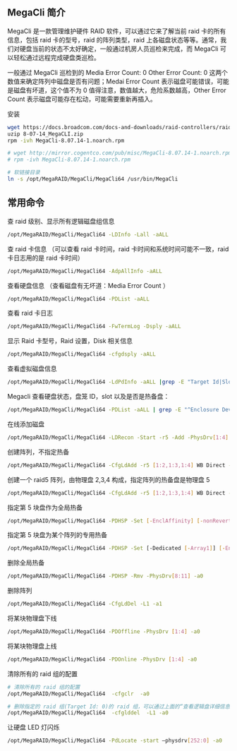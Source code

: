 ## MegaCli 简介

MegaCli 是一款管理维护硬件 RAID 软件，可以通过它来了解当前 raid 卡的所有信息，包括 raid 卡的型号，raid 的阵列类型，raid 上各磁盘状态等等。通常，我们对硬盘当前的状态不太好确定，一般通过机房人员巡检来完成，而 MegaCli 可以轻松通过远程完成硬盘类巡检。

一般通过 MegaCli 巡检到的 Media Error Count: 0 Other Error Count: 0 这两个数值来确定阵列中磁盘是否有问题；Medai Error Count 表示磁盘可能错误，可能是磁盘有坏道，这个值不为 0 值得注意，数值越大，危险系数越高，Other Error Count 表示磁盘可能存在松动，可能需要重新再插入。

安装

```bash
wget https://docs.broadcom.com/docs-and-downloads/raid-controllers/raid-controllers-common-files/8-07-14_MegaCLI.zip
uzip 8-07-14_MegaCLI.zip
rpm -ivh MegaCli-8.07.14-1.noarch.rpm

# wget http://mirror.cogentco.com/pub/misc/MegaCli-8.07.14-1.noarch.rpm
# rpm -ivh MegaCli-8.07.14-1.noarch.rpm

# 软链接目录
ln -s /opt/MegaRAID/MegaCli/MegaCli64 /usr/bin/MegaCli
```

## 常用命令

查 raid 级别、显示所有逻辑磁盘组信息

```bash
/opt/MegaRAID/MegaCli/MegaCli64 -LDInfo -Lall -aALL
```

查 raid 卡信息 （可以查看 raid 卡时间，raid 卡时间和系统时间可能不一致，raid 卡日志用的是 raid 卡时间）

```bash
/opt/MegaRAID/MegaCli/MegaCli64 -AdpAllInfo -aALL
```

查看硬盘信息 （查看磁盘有无坏道：Media Error Count ）

```bash
/opt/MegaRAID/MegaCli/MegaCli64 -PDList -aALL
```

查看 raid 卡日志

```bash
/opt/MegaRAID/MegaCli/MegaCli64 -FwTermLog -Dsply -aALL
```

显示 Raid 卡型号，Raid 设置，Disk 相关信息

```bash
/opt/MegaRAID/MegaCli/MegaCli64 -cfgdsply -aALL
```

查看虚拟磁盘信息

```bash
/opt/MegaRAID/MegaCli/MegaCli64 -LdPdInfo -aALL |grep -E "Target Id|Slot Number|Firmware state"
```

Megacli 查看硬盘状态，盘笼 ID，slot 以及是否是热备盘：

```bash
/opt/MegaRAID/MegaCli/MegaCli64 -PDList -aALL | grep -E "^Enclosure Device|^Slot|^Raw|^Firmware|^Comm"
```

在线添加磁盘

```bash
/opt/MegaRAID/MegaCli/MegaCli64 -LDRecon -Start -r5 -Add -PhysDrv[1:4] -L1 -a0
```

创建阵列，不指定热备

```bash
/opt/MegaRAID/MegaCli/MegaCli64 -CfgLdAdd -r5 [1:2,1:3,1:4] WB Direct -a0
```

创建一个 raid5 阵列，由物理盘 2,3,4 构成，指定阵列的热备盘是物理盘 5

```bash
/opt/MegaRAID/MegaCli/MegaCli64 -CfgLdAdd -r5 [1:2,1:3,1:4] WB Direct -Hsp[1:5] -a0
```

指定第 5 块盘作为全局热备

```bash
/opt/MegaRAID/MegaCli/MegaCli64 -PDHSP -Set [-EnclAffinity] [-nonRevertible] -PhysDrv[1:5] -a0
```

指定第 5 块盘为某个阵列的专用热备

```bash
/opt/MegaRAID/MegaCli/MegaCli64 -PDHSP -Set [-Dedicated [-Array1]] [-EnclAffinity] [-nonRevertible] -PhysDrv[1:5] -a0
```

删除全局热备

```bash
/opt/MegaRAID/MegaCli/MegaCli64 -PDHSP -Rmv -PhysDrv[8:11] -a0
```

删除阵列

```bash
/opt/MegaRAID/MegaCli/MegaCli64 -CfgLdDel -L1 -a1
```

将某块物理盘下线

```bash
/opt/MegaRAID/MegaCli/MegaCli64 -PDOffline -PhysDrv [1:4] -a0
```

将某块物理盘上线

```bash
/opt/MegaRAID/MegaCli/MegaCli64 -PDOnline -PhysDrv [1:4] -a0
```

清除所有的 raid 组的配置

```bash
# 清除所有的 raid 组的配置
/opt/MegaRAID/MegaCli/MegaCli64  -cfgclr  -a0

# 删除指定的 raid 组(Target Id: 0)的 raid 组，可以通过上面的“查看逻辑盘详细信息”得到
/opt/MegaRAID/MegaCli/MegaCli64  -cfglddel  -L1 -a0
```

让硬盘 LED 灯闪烁

```bash
/opt/MegaRAID/MegaCli/MegaCli64 -PdLocate -start –physdrv[252:0] -a0 
```
